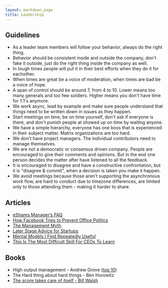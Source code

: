 ```yaml
---
layout: markdown_page
title: Leadership
---
```


## Guidelines

- As a leader team members will follow your behavior, always do the right thing.
- Behavior should be consistent inside and outside the company, don't fake it outside, just do the right thing inside the company as well.
- In tough times people will put it in their best efforts when they do it for eachother.
- When times are great be a voice of moderation, when times are bad be a voice of hope.
- A span of control should be around 7, from 4 to 10. Lower means too many generals and too few soldiers. Higher means you don't have time for 1:1's anymore.
- We work async, lead by example and make sure people understand that things need to be written down in issues as they happen.
- Start meetings on time, be on time yourself, don't ask if everyone is there, and don't punish people at showed up on time by waiting anyone.
- We have a simple hierarchy, everyone has one boss that is experienced in their subject matter. Matrix organizations are too hard.
- We don't have project managers. The individual contributors need to manage themselves.
- We are not a democratic or consensus driven company. People are encouraged to give their comments and opinions. But in the end one person decides the matter after have listened to all the feedback.
- It is encouraged to disagree and have a constructive confrontation, but it is "disagree & commit", when a decision is taken you make it happen.
- We avoid meetings because those aren't supporting the asynchronous work flow, are hard to conduct due to timezone differences, are limited only to those attending them - 
making it harder to share.

## Articles

- [eShares Manager’s FAQ](https://readthink.com/a-managers-faq-35858a229f84)
- [How Facebook Tries to Prevent Office Politics](https://hbr.org/2016/06/how-facebook-tries-to-prevent-office-politics)
- [The Management Myth](http://www.theatlantic.com/magazine/archive/2006/06/the-management-myth/304883/)
- [Later Stage Advice for Startups](http://themacro.com/articles/2016/07/later-stage-advice-for-startups/)
- [Mental Models I Find Repeatedly Useful](https://medium.com/@yegg/mental-models-i-find-repeatedly-useful-936f1cc405d)
- [This Is The Most Difficult Skill For CEOs To Learn](http://www.businessinsider.com/whats-the-most-difficult-ceo-skill-managing-your-own-psychology-2011-4)

## Books

- High output management - Andrew Grove ([top 10](https://getlighthouse.com/blog/andy-grove-quotes-leadership-high-output-management/))
- The Hard thing about hard things - Ben Horowitz
- [The score takes care of itself - Bill Walsh](http://coachjacksonspages.com/The%20Score%20Takes%20Care.pdf)
